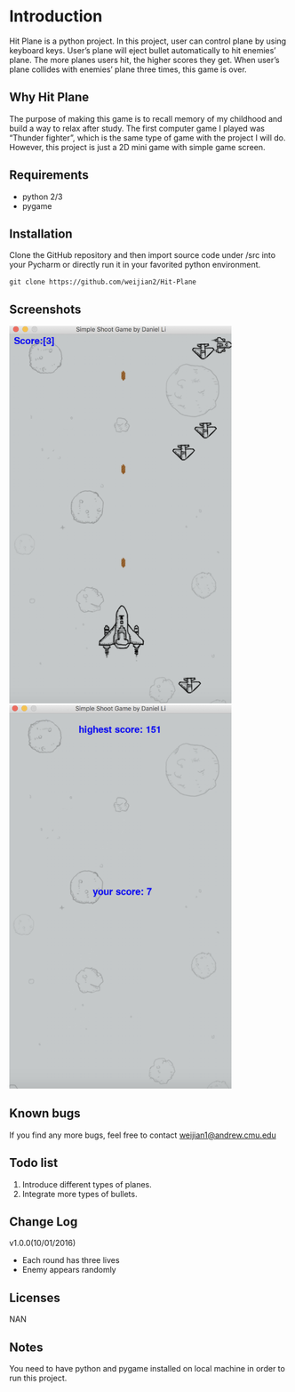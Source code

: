 # Introduction
Hit Plane is a python project. In this project, user can control plane by using keyboard keys. User’s plane will eject bullet automatically to hit enemies’ plane. The more planes users hit, the higher scores they get. When user’s plane collides with enemies’ plane three times, this game is over.

## Why Hit Plane
The purpose of making this game is to recall memory of my childhood and build a way to relax after study. The first computer game I played was “Thunder fighter”, which is the same type of game with the project I will do. However, this project is just a 2D mini game with simple game screen.

## Requirements
* python 2/3
* pygame

## Installation
Clone the GitHub repository and then import source code under /src into your Pycharm or directly run it in your favorited python environment.

```
git clone https://github.com/weijian2/Hit-Plane
```

## Screenshots
<p float="left">
  <img src="https://github.com/weijian2/Hit-Plane/raw/master/demoPics/main.png" width="400" />
  <img src="https://github.com/weijian2/Hit-Plane/raw/master/demoPics/over.png" width="400" /> 
</p>

## Known bugs
If you find any more bugs, feel free to contact weijian1@andrew.cmu.edu

## Todo list
1. Introduce different types of planes.
2. Integrate more types of bullets.

## Change Log
v1.0.0(10/01/2016)<br>
* Each round has three lives
* Enemy appears randomly

## Licenses
NAN

## Notes
You need to have python and pygame installed on local machine in order to run this project.

